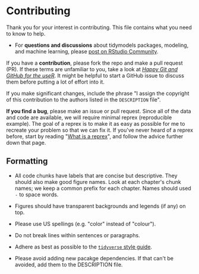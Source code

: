 # Contributing

Thank you for your interest in contributing. This file contains what you need to know to help. 

- For __questions and discussions__ about tidymodels packages, modeling, and machine learning, please [post on RStudio Community](https://rstd.io/tidymodels-community).

If you have a __contribution__, please fork the repo and make a pull request (PR). If these terms are unfamiliar to you, take a look at [_Happy Git and GitHub for the useR_](https://happygitwithr.com/). It might be helpful to start a GitHub issue to discuss them before putting a lot of effort into it. 

If you make significant changes, include the phrase "I assign the copyright of this contribution to the authors listed in the `DESCRIPTION` file".

__If you find a bug__, please make an issue or pull request. Since all of the data and code are available, we will require minimal reprex (reproducible example). The goal of a reprex is to make it as easy as possible for me to recreate your problem so that we can fix it. If you've never heard of a reprex before, start by reading "[What is a reprex](https://github.com/tidyverse/reprex#what-is-a-reprex)", and follow the advice further down that page. 

## Formatting

 * All code chunks have labels that are concise but descriptive. They should also make good figure names. Look at each chapter's chunk names; we keep a common prefix for each chapter. Names should used `-` to space words.
 
 * Figures should have transparent backgrounds and legends (if any) on top.
 
 * Please use US spellings (e.g. "color" instead of "colour"). 
 
 * Do not break lines within sentences or paragraphs. 
 
 * Adhere as best as possible to the [`tidyverse` style guide](https://style.tidyverse.org/). 
 
 * Please avoid adding new pacakge dependencies. If that can't be avoided, add them to the DESCRIPTION file. 
 

